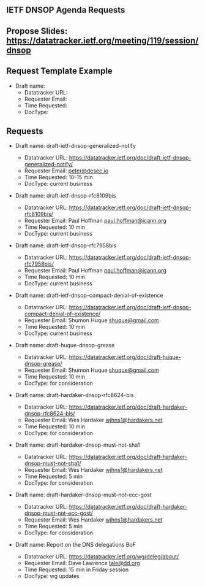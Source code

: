 ## IETF DNSOP Agenda Requests

## Propose Slides: https://datatracker.ietf.org/meeting/119/session/dnsop

## Request Template Example

*   Draft name:
    - Datatracker URL:
    - Requester Email:
    - Time Requested:
    - DocType:

## Requests

*   Draft name: draft-ietf-dnsop-generalized-notify
    - Datatracker URL: https://datatracker.ietf.org/doc/draft-ietf-dnsop-generalized-notify/
    - Requester Email: peter@desec.io
    - Time Requested: 10-15 min
    - DocType: current business

*   Draft name: draft-ietf-dnsop-rfc8109bis
    - Datatracker URL: https://datatracker.ietf.org/doc/draft-ietf-dnsop-rfc8109bis/
    - Requester Email: Paul Hoffman <paul.hoffman@icann.org>
    - Time Requested: 10 min
    - DocType: current business

*   Draft name: draft-ietf-dnsop-rfc7958bis
    - Datatracker URL: https://datatracker.ietf.org/doc/draft-ietf-dnsop-rfc7958bis/
    - Requester Email: Paul Hoffman <paul.hoffman@icann.org>
    - Time Requested: 10 min
    - DocType: current business

*   Draft name: draft-ietf-dnsop-compact-denial-of-existence
    - Datatracker URL: https://datatracker.ietf.org/doc/draft-ietf-dnsop-compact-denial-of-existence/
    - Requester Email: Shumon Huque <shuque@gmail.com>
    - Time Requested: 10 min
    - DocType: current business

*   Draft name: draft-huque-dnsop-grease
    - Datatracker URL: https://datatracker.ietf.org/doc/draft-huque-dnsop-grease/
    - Requester Email: Shumon Huque <shuque@gmail.com>
    - Time Requested: 10 min
    - DocType: for consideration

*   Draft name: draft-hardaker-dnsop-rfc8624-bis
    - Datatracker URL: https://datatracker.ietf.org/doc/draft-hardaker-dnsop-rfc8624-bis/
    - Requester Email: Wes Hardaker <wjhns1@hardakers.net>
    - Time Requested: 10 min
    - DocType: for consideration

*   Draft name: draft-hardaker-dnsop-must-not-sha1
    - Datatracker URL: https://datatracker.ietf.org/doc/draft-hardaker-dnsop-must-not-sha1/
    - Requester Email: Wes Hardaker <wjhns1@hardakers.net>
    - Time Requested: 5 min
    - DocType: for consideration

*   Draft name: draft-hardaker-dnsop-must-not-ecc-gost
    - Datatracker URL: https://datatracker.ietf.org/doc/draft-hardaker-dnsop-must-not-ecc-gost/
    - Requester Email: Wes Hardaker <wjhns1@hardakers.net>
    - Time Requested: 5 min
    - DocType: for consideration

*   Draft name: Report on the DNS delegations BoF
    - Datatracker URL: https://datatracker.ietf.org/wg/deleg/about/
    - Requester Email: Dave Lawrence <tale@dd.org>
    - Time Requested: 15 min in Friday session
    - DocType: wg updates


